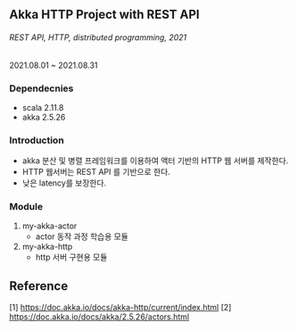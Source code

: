 ## Akka HTTP Project with REST API
######  REST API, HTTP, distributed programming, 2021
2021.08.01 ~ 2021.08.31
### Dependecnies
* scala 2.11.8
* akka 2.5.26

### Introduction
* akka 분산 및 병렬 프레임워크를 이용하여 액터 기반의 HTTP 웹 서버를 제작한다.
* HTTP 웹서버는 REST API 를 기반으로 한다. 
* 낮은 latency를 보장한다.

### Module
1. my-akka-actor
    * actor 동작 과정 학습용 모듈
2. my-akka-http
    * http 서버 구현용 모듈

## Reference
[1] https://doc.akka.io/docs/akka-http/current/index.html
[2] https://doc.akka.io/docs/akka/2.5.26/actors.html
